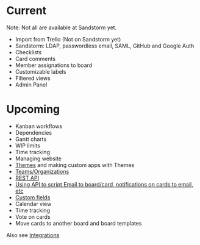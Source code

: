 # Current

Note: Not all are available at Sandstorm yet.

* Import from Trello (Not on Sandstorm yet)
* Sandstorm: LDAP, passwordless email, SAML, GitHub and Google Auth
* Checklists
* Card comments
* Member assignations to board
* Customizable labels
* Filtered views
* Admin Panel

# Upcoming

* Kanban workflows
* Dependencies
* Gantt charts
* WIP limits
* Time tracking
* Managing website
* [Themes](https://github.com/wekan/wekan/issues/781) and making custom apps with Themes
* [Teams/Organizations](https://github.com/wekan/wekan/issues/802)
* [REST API](https://github.com/wekan/wekan/issues/166)
* [Using API to script Email to board/card, notifications on cards to email, etc](https://github.com/wekan/wekan/issues/794)
* [Custom fields](https://github.com/wekan/wekan/issues/807)
* Calendar view
* Time tracking
* Vote on cards
* Move cards to another board and board templates

Also see [Integrations](https://github.com/wekan/wekan/wiki/Integrations)